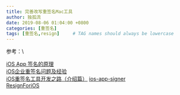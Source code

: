 ```yaml
---
title: 完善改写重签名Mac工具
author: 独孤流
date: 2019-08-06 01:04:00 +0800
categories: [重签名]
tags: [重签名,resign]     # TAG names should always be lowercase
---
```


参考：\

[iOS App 签名的原理](http://blog.cnbang.net/tech/3386)\
[iOS企业重签名问题及经验](https://www.jianshu.com/p/04ae8b48947e)\
[iOS重签名工具开发之路（介绍篇）](https://www.jianshu.com/p/d856f037ea7d)
[ios-app-signer](https://github.com/DanTheMan827/ios-app-signer)\
[ResignForiOS](https://github.com/HanProjectCoder/ResignForiOS)

